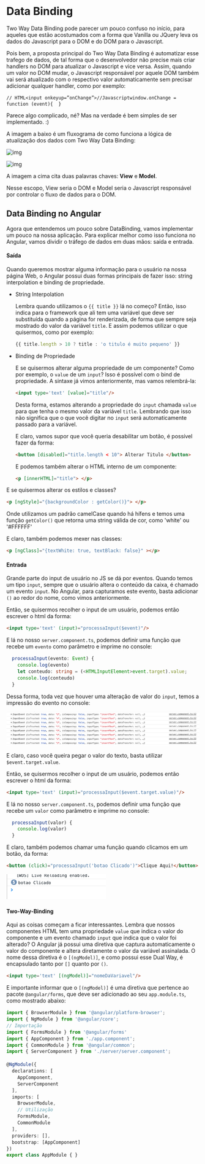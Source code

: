 # Data Binding

Two Way Data Binding pode parecer um pouco confuso no início, para aqueles que estão acostumados com a forma que Vanilla ou JQuery leva os dados do Javascript para o DOM e do DOM para o Javascript.

Pois bem, a proposta principal do Two Way Data Binding é automatizar esse trafego de dados, de tal forma que o desenvolvedor não precise mais criar handlers no DOM para atualizar o Javascript e vice versa. Assim, quando um valor no DOM mudar, o Javascript responsável por aquele DOM também vai será atualizado com o respectivo valor automaticamente sem precisar adicionar qualquer handler, como por exemplo:

```
// HTML<input onkeyup=”onChange”>//Javascriptwindow.onChange = function (event){  }
```

Parece algo complicado, né? Mas na verdade é bem simples de ser implementado. :)

A imagem a baixo é um fluxograma de como funciona a lógica de atualização dos dados com Two Way Data Binding:

![img](https://miro.medium.com/max/60/1*O6I3-97aifsSSZ1eytcavA.png?q=20)

![img](https://miro.medium.com/max/667/1*O6I3-97aifsSSZ1eytcavA.png)

A imagem a cima cita duas palavras chaves: **View** e **Model**.

Nesse escopo, View seria o DOM e Model seria o Javascript responsável por controlar o fluxo de dados para o DOM.



## Data Binding no Angular

Agora que entendemos um pouco sobre DataBinding, vamos implementar um pouco na nossa aplicação. Para explicar melhor como isso funciona no Angular, vamos dividir o tráfego de dados em duas mãos: saída e entrada.



#### Saída

Quando queremos mostrar alguma informação para o usuário na nossa página Web, o Angular possui duas formas principais de fazer isso: string interpolation e binding de propriedade.

- String Interpolation

  Lembra quando utilizamos o `{{ title }}` lá no começo? Então, isso indica para o framework que ali tem uma variável que deve ser substituída quando a página for renderizada, de forma que sempre seja mostrado do valor da variável `title`. E assim podemos utilizar o que quisermos, como por exemplo:

  ```typescript
  {{ title.length > 10 ? title : 'o titulo é muito pequeno' }}
  ```

- Binding de Propriedade

  E se quisermos alterar alguma propriedade de um componente? Como por exemplo, o `value` de um `input`? Isso é possível com o bind de propriedade. A sintaxe já vimos anteriormente, mas vamos relembrá-la:

  ```html
  <input type='text' [value]="title"/>
  ```

  Desta forma, estamos alterando a propriedade do `input` chamada `value` para que tenha o mesmo valor da variável `title`. Lembrando que isso não significa que o que você digitar no `input` será automaticamente passado para a variável.

  E claro, vamos supor que você queria desabilitar um botão, é possível fazer da forma:

  ```html
  <button [disabled]="title.length < 10"> Alterar Titulo </button>
  ```

  E podemos também alterar o HTML interno de um componente:

  ```html
  <p [innerHTML]="title"> </p>
  ```




E se quisermos alterar os estilos e classes?

```html
<p [ngStyle]="{backgroundColor : getColor()}"> </p>
```

Onde utilizamos um padrão camelCase quando há hífens e temos uma função `getColor()` que retorna uma string válida de cor, como 'white' ou '#FFFFFF'

E claro, também podemos mexer nas classes:

```html
<p [ngClass]="{textWhite: true, textBlack: false}" ></p>
```





#### Entrada

Grande parte do input de usuário no JS se dá por eventos. Quando temos um tipo `input`, sempre que o usuário altera o conteúdo da caixa, é chamado um evento `input`. No Angular, para capturamos este evento, basta adicionar `()` ao redor do nome, como vimos anteriormente.

Então, se quisermos recolher o input de um usuário, podemos então escrever o html da forma:

```html
<input type='text' (input)="processaInput($event)"/>
```

E lá no nosso `server.component.ts`, podemos definir uma função que recebe um `evento` como parâmetro e imprime no console:

```typescript
  processaInput(evento: Event) {
    console.log(evento)
    let conteudo: string = (<HTMLInputElement>event.target).value;
    console.log(conteudo)
  }
```

Dessa forma, toda vez que houver uma alteração de valor do `input`, temos a impressão do evento no console:

![image-20191110194748247](assets/image-20191110194748247-3426070.png)

E claro, caso você queira pegar o valor do texto, basta utilizar `$event.target.value`.

Então, se quisermos recolher o input de um usuário, podemos então escrever o html da forma:

```html
<input type='text' (input)="processaInput($event.target.value)"/>
```

E lá no nosso `server.component.ts`, podemos definir uma função que recebe um `valor` como parâmetro e imprime no console:

```typescript
  processaInput(valor) {
    console.log(valor)
  }
```

E claro, também podemos chamar uma função quando clicamos em um botão, da forma:

```html
<button (click)="processaInput('botao Clicado')">Clique Aqui!</button>
```

![image-20191110200042095](assets/image-20191110200042095.png)





#### Two-Way-Binding

Aqui as coisas começam a ficar interessantes. Lembra que nossos componentes HTML tem uma propriedade `value` que indica o valor do componente e um evento chamado `input` que indica que o valor foi alterado? O Angular já possui uma diretiva que captura automaticamente o valor do componente e altera diretamente o valor da variável assinalada. O nome dessa diretiva é o `[(ngModel)]`, e como possui esse Dual Way, é encapsulado tanto por `[]` quanto por `()`.

```html
<input type='text' [(ngModel)]="nomeDaVariavel"/>
```

E importante informar que o `[(ngModel)]` é uma diretiva que pertence ao pacote `@angular/forms`, que deve ser adicionado ao seu `app.module.ts`, como mostrado abaixo:

```typescript
import { BrowserModule } from '@angular/platform-browser';
import { NgModule } from '@angular/core';
// Importação
import { FormsModule } from '@angular/forms'
import { AppComponent } from './app.component';
import { CommonModule } from '@angular/common';
import { ServerComponent } from './server/server.component';

@NgModule({
  declarations: [
    AppComponent,
    ServerComponent
  ],
  imports: [
    BrowserModule,
    // Utilização
    FormsModule,
    CommonModule
  ],
  providers: [],
  bootstrap: [AppComponent]
})
export class AppModule { }

```



